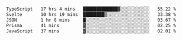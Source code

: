 <!--START_SECTION:waka-->

```txt
TypeScript   17 hrs 4 mins   █████████████▓░░░░░░░░░░░   55.22 %
Svelte       10 hrs 19 mins  ████████▒░░░░░░░░░░░░░░░░   33.38 %
JSON         1 hr 8 mins     █░░░░░░░░░░░░░░░░░░░░░░░░   03.67 %
Prisma       41 mins         ▓░░░░░░░░░░░░░░░░░░░░░░░░   02.25 %
JavaScript   37 mins         ▓░░░░░░░░░░░░░░░░░░░░░░░░   02.01 %
```

<!--END_SECTION:waka-->

